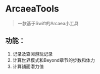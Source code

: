 ArcaeaTools
===========
>一款基于Swift的Arcaea小工具  

## 功能：
1. 记录及查阅游玩记录  
2. 计算世界模式和Beyond章节的步数和体力  
3. 计算铺面潜力值  
